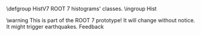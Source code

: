 \defgroup HistV7 ROOT 7 histograms' classes.
\ingroup Hist

\warning This is part of the ROOT 7 prototype! It will change without notice. It might trigger earthquakes. Feedback
